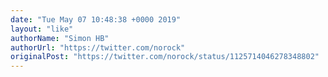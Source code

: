 ```yaml
---
date: "Tue May 07 10:48:38 +0000 2019"
layout: "like"
authorName: "Simon HB"
authorUrl: "https://twitter.com/norock"
originalPost: "https://twitter.com/norock/status/1125714046278348802"
---
```

